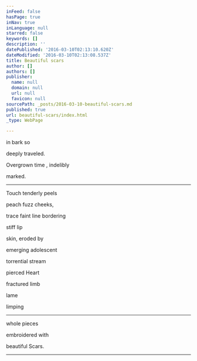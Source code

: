 ```yaml
---
inFeed: false
hasPage: true
inNav: true
inLanguage: null
starred: false
keywords: []
description: ''
datePublished: '2016-03-10T02:13:10.620Z'
dateModified: '2016-03-10T02:13:08.537Z'
title: Beautiful scars
author: []
authors: []
publisher:
  name: null
  domain: null
  url: null
  favicon: null
sourcePath: _posts/2016-03-10-beautiful-scars.md
published: true
url: beautiful-scars/index.html
_type: WebPage

---
```

in bark so

deeply traveled.

Overgrown time , indelibly

marked.

****

Touch tenderly peels

peach fuzz cheeks,

trace faint line bordering

stiff lip

skin, eroded by

emerging adolescent

torrential stream

pierced Heart

fractured limb

lame

limping

****

whole pieces

embroidered with

beautiful Scars.

****